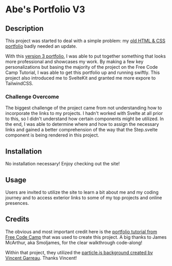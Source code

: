 # Abe's Portfolio V3

## Description
This project was started to deal with a simple problem: my [old HTML & CSS portfolio](https://aomaits.github.io/portfolio-1/) badly needed an update. 

With this [version 3 portfolio](), I was able to put together something that looks more professional and showcases my work. By making a few key personalizations but basing the majority of the project on the Free Code Camp Tutorial, I was able to get this portfolio up and running swiftly. This project also introduced me to SvelteKit and granted me more expore to TailwindCSS. 

### Challenge Overcome
The biggest challenge of the project came from not understanding how to incorporate the links to my projects. I hadn't worked with Svelte at all prior to this, so I didn't understand how certain components might be utilized. In the end, I was able to determine where and how to assign the necessary links and gained a better comprehension of the way that the Step.svelte component is being rendered in this project. 

## Installation
No installation necessary! Enjoy checking out the site! 

## Usage
Users are invited to utilize the site to learn a bit about me and my coding journey and to access exterior links to some of my top projects and online presences. 

## Credits
The obvious and most important credit here is the [portfolio tutorial from Free Code Camp](https://www.freecodecamp.org/news/learn-sveltekit-and-tailwind-css-by-building-a-web-portfolio/) that was used to create this project. A big thanks to James McArthur, aka Smoljames, for the clear walkthrough code-along! 

Within that project, they utilized the [particle.js background created by Vincent Garreau](https://vincentgarreau.com/particles.js/). Thanks Vincent!